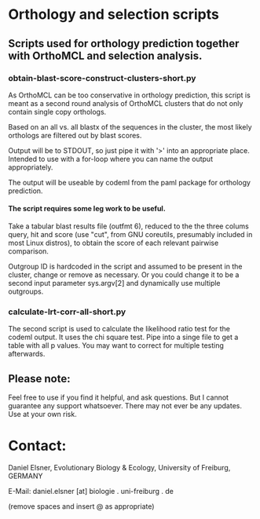 # Orthology and selection scripts

## Scripts used for orthology prediction together with OrthoMCL and selection analysis.

### obtain-blast-score-construct-clusters-short.py

As OrthoMCL can be too conservative in orthology prediction, this script is meant as a second round analysis of OrthoMCL clusters that do not only contain single copy orthologs.

Based on an all vs. all blastx of the sequences in the cluster, the most likely orthologs are filtered out by blast scores. 

Output will be to STDOUT, so just pipe it with '>' into an appropriate place. Intended to use with a for-loop where you can name the output appropriately.

The output will be useable by codeml from the paml package for orthology prediction. 


#### The script requires some leg work to be useful.

Take a tabular blast results file (outfmt 6), reduced to the the three colums query, hit and score (use "cut", from GNU coreutils, presumably included in most Linux distros), to obtain the score of each relevant pairwise comparison.

Outgroup ID is hardcoded in the script and assumed to be present in the cluster, change or remove as necessary. Or you could change it to be a second input parameter sys.argv[2] and dynamically use multiple outgroups.



### calculate-lrt-corr-all-short.py

The second script is used to calculate the likelihood ratio test for the codeml output. It uses the chi square test. Pipe into a singe file to get a table with all p values. You may want to correct for multiple testing afterwards.


## Please note:

Feel free to use if you find it helpful, and ask questions. But I cannot guarantee any support whatsoever. There may not ever be any updates. Use at your own risk.

# Contact:
Daniel Elsner,
Evolutionary Biology & Ecology,
University of Freiburg,
GERMANY

E-Mail: daniel.elsner [at] biologie . uni-freiburg . de

(remove spaces and insert @ as appropriate)
